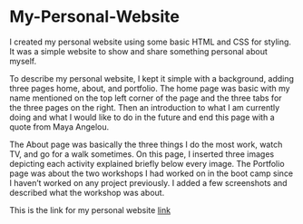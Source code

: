 # My-Personal-Website
I created my personal website using some basic HTML and CSS for styling. It was a simple website to show and share something personal about myself. 

To describe my personal website, I kept it simple with a background, adding three pages home, about, and portfolio. 
The home page was basic with my name mentioned on the top left corner of the page and the three tabs for the three pages on the right. Then an introduction to what I am currently doing and what I would like to do in the future and end this page with a quote from Maya Angelou. 

The About page was basically the three things I do the most work, watch TV, and go for a walk sometimes. On this page, I inserted three images depicting each activity explained briefly below every image. 
The Portfolio page was about the two workshops I had worked on in the boot camp since I haven’t worked on any project previously. I added a few screenshots and described what the workshop was about.

This is the link for my personal website [link](https://sachin-dongary-personal-website.github.io/My-Personal-Website/)




